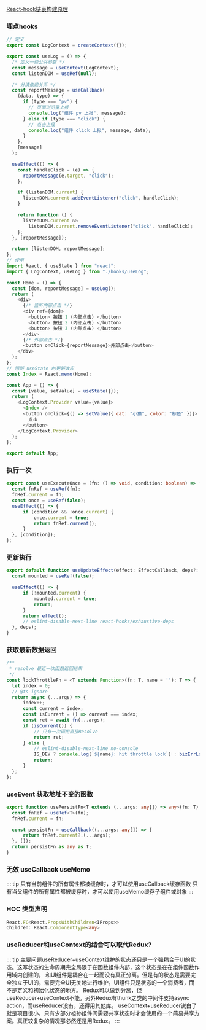 
[React-hook链表构建原理](https://segmentfault.com/a/1190000042799935)

### 埋点hooks

``` javascript
// 定义
export const LogContext = createContext({});

export const useLog = () => {
  /* 定义一些公共参数 */
  const message = useContext(LogContext);
  const listenDOM = useRef(null);

  /* 分清依赖关系 */
  const reportMessage = useCallback(
    (data, type) => {
      if (type === "pv") {
        // 页面浏览量上报
        console.log("组件 pv 上报", message);
      } else if (type === "click") {
        // 点击上报
        console.log("组件 click 上报", message, data);
      }
    },
    [message]
  );

  useEffect(() => {
    const handleClick = (e) => {
      reportMessage(e.target, "click");
    };

    if (listenDOM.current) {
      listenDOM.current.addEventListener("click", handleClick);
    }

    return function () {
      listenDOM.current &&
        listenDOM.current.removeEventListener("click", handleClick);
    };
  }, [reportMessage]);

  return [listenDOM, reportMessage];
};
// 使用
import React, { useState } from "react";
import { LogContext, useLog } from "./hooks/useLog";

const Home = () => {
  const [dom, reportMessage] = useLog();
  return (
    <div>
      {/* 监听内部点击 */}
      <div ref={dom}>
        <button> 按钮 1 (内部点击) </button>
        <button> 按钮 2 (内部点击) </button>
        <button> 按钮 3 (内部点击) </button>
      </div>
      {/* 外部点击 */}
      <button onClick={reportMessage}>外部点击</button>
    </div>
  );
};
// 阻断 useState 的更新效应
const Index = React.memo(Home);

const App = () => {
  const [value, setValue] = useState({});
  return (
    <LogContext.Provider value={value}>
      <Index />
      <button onClick={() => setValue({ cat: "小猫", color: "棕色" })}>
        点击
      </button>
    </LogContext.Provider>
  );
};

export default App;
```

### 执行一次
``` typescript
export const useExecuteOnce = (fn: () => void, condition: boolean) => {
  const fnRef = useRef(fn);
  fnRef.current = fn;
  const once = useRef(false);
  useEffect(() => {
      if (condition && !once.current) {
          once.current = true;
          return fnRef.current();
      }
  }, [condition]);
};
```

### 更新执行
``` typescript
export default function useUpdateEffect(effect: EffectCallback, deps?: DependencyList) {
  const mounted = useRef(false);

  useEffect(() => {
      if (!mounted.current) {
          mounted.current = true;
          return;
      }
      return effect();
      // eslint-disable-next-line react-hooks/exhaustive-deps
  }, deps);
}

```

### 获取最新数据返回
``` typescript
/**
 * resolve 最近一次函数返回结果
 */
const lockThrottleFn = <T extends Function>(fn: T, name = ''): T => {
  let index = 0;
  // @ts-ignore
  return async (...args) => {
      index++;
      const current = index;
      const isCurrent = () => current === index;
      const ret = await fn(...args);
      if (isCurrent()) {
          // 只有一次调用直接Resolve
          return ret;
      } else {
          // eslint-disable-next-line no-console
          IS_DEV ? console.log(`${name}: hit throttle lock`) : bizErrLogger(`${name} 命中非最新返回结果`);
          return;
      }
  };
};
```

### useEvent 获取地址不变的函数

``` typescript
export function usePersistFn<T extends (...args: any[]) => any>(fn: T) {
  const fnRef = useRef<T>(fn);
  fnRef.current = fn;

  const persistFn = useCallback((...args: any[]) => {
      return fnRef.current?.(...args);
  }, []);
  return persistFn as any as T;
}
```


### 无效 useCallback useMemo
::: tip
只有当前组件的所有属性都被缓存时，才可以使用useCallback缓存函数 只有当父组件的所有属性都被缓存时，才可以使用useMemo缓存子组件或对象
:::

### HOC 类型声明
``` typescript
React.FC<React.PropsWithChildren<IProps>>
Children: React.ComponentType<any>
```

### useReducer和useContext的结合可以取代Redux?
::: tip
主要问题useReducer+useContext维护的状态还只是一个强耦合于UI的状态。这写状态的生命周期完全局限于在函数组件内部，这个状态是在在组件函数作用域内创建的，
和UI组件是耦合在一起而没有真正分离。但是有的状态是需要完全独立于UI的，需要完全UI无关地进行维护，UI组件只是状态的一个消费者，而不是定义和初始化状态的地方。
Redux可以做到分离，但useReducer+useContext不能。另外Redux有thunk之类的中间件支持async  action，而useReducer没有，还得用其他库。
useContext+useReducer说白了就是项目很小，只有少部分祖孙组件间需要共享状态时才会使用的一个简易共享方案。真正较复杂的情况那必然还是用Redux。
:::
